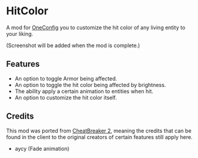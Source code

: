 # HitColor
A mod for [OneConfig](https://github.com/Polyfrost/OneConfig) you to customize the hit color of any living entity to your liking.

(Screenshot will be added when the mod is complete.)

## Features

- An option to toggle Armor being affected.
- An option to toggle the hit color being affected by brightness.
- The ability apply a certain animation to entities when hit.
- An option to customize the hit color itself.

## Credits
This mod was ported from [CheatBreaker 2](https://cheatbreaker2.com), meaning the credits that can be found in the client to the original creators of certain features still apply here.

- aycy (Fade animation)
